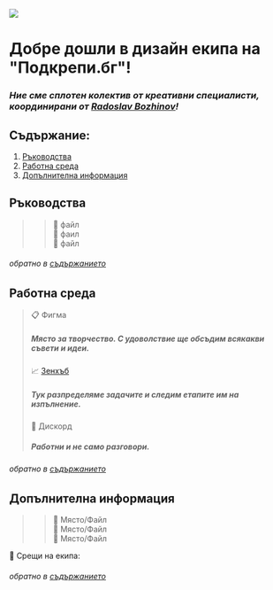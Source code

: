 ![](https://github.com/IrinaSpasova/Publishing-Placeholder/blob/main/img-design-team.png)

# Добре дошли в дизайн екипа на "Подкрепи.бг"!


### *Ние сме сплотен колектив от креативни специалисти, координирани от [Radoslav Bozhinov](https://github.com/swolf86)!*

## Съдържание:

1. [Ръководства](https://github.com/IrinaSpasova/Publishing-Placeholder#%D1%80%D1%8A%D0%BA%D0%BE%D0%B2%D0%BE%D0%B4%D1%81%D1%82%D0%B2%D0%B0)<br>
2. [Работна среда](https://github.com/IrinaSpasova/Publishing-Placeholder#%D1%80%D0%B0%D0%B1%D0%BE%D1%82%D0%BD%D0%B0-%D1%81%D1%80%D0%B5%D0%B4%D0%B0)<br>
3. [Допълнителна информация](https://github.com/IrinaSpasova/Publishing-Placeholder#%D0%B4%D0%BE%D0%BF%D1%8A%D0%BB%D0%BD%D0%B8%D1%82%D0%B5%D0%BB%D0%BD%D0%B0-%D0%B8%D0%BD%D1%84%D0%BE%D1%80%D0%BC%D0%B0%D1%86%D0%B8%D1%8F)



## Ръководства
>> &#x1F4D7; файл<br>
>> &#x1F4D8; фаил<br>
>> &#x1F4D9; файл

###### обратно в [съдържанието](https://github.com/IrinaSpasova/Publishing-Placeholder/blob/main/README.md#%D0%BD%D0%B8%D0%B5-%D1%81%D0%BC%D0%B5-%D1%81%D0%BF%D0%BB%D0%BE%D1%82%D0%B5%D0%BD-%D0%BA%D0%BE%D0%BB%D0%B5%D0%BA%D1%82%D0%B8%D0%B2-%D0%BE%D1%82-%D0%BA%D1%80%D0%B5%D0%B0%D1%82%D0%B8%D0%B2%D0%BD%D0%B8-%D1%81%D0%BF%D0%B5%D1%86%D0%B8%D0%B0%D0%BB%D0%B8%D1%81%D1%82%D0%B8-%D0%BA%D0%BE%D0%BE%D1%80%D0%B4%D0%B8%D0%BD%D0%B8%D1%80%D0%B0%D0%BD%D0%B8-%D0%BE%D1%82-)

## Работна среда 

> &#x1F4CB; Фигма<br>
>##### Място за творчество. С удоволствие ще обсъдим всякакви съвети и идеи.
> &#x1F4C8; [Зенхъб]()<br>
>##### Тук разпределяме задачите и следим етапите им на изпълнение.
> &#x1F4CC; Дискорд<br>
>##### Работни и не само разговори.

###### обратно в [съдържанието](https://github.com/IrinaSpasova/Publishing-Placeholder/blob/main/README.md#%D1%81%D1%8A%D0%B4%D1%8A%D1%80%D0%B6%D0%B0%D0%BD%D0%B8%D0%B5)

## Допълнителна информация

>> &#x1F34F; Място/Файл<br>
>> &#x1F352; Място/Файл<br>
>> &#x1F353; Място/Файл<br>

&#x1F514; Срещи на екипа: 

###### обратно в [съдържанието](https://github.com/IrinaSpasova/Publishing-Placeholder/blob/main/README.md#%D0%BD%D0%B8%D0%B5-%D1%81%D0%BC%D0%B5-%D1%81%D0%BF%D0%BB%D0%BE%D1%82%D0%B5%D0%BD-%D0%BA%D0%BE%D0%BB%D0%B5%D0%BA%D1%82%D0%B8%D0%B2-%D0%BE%D1%82-%D0%BA%D1%80%D0%B5%D0%B0%D1%82%D0%B8%D0%B2%D0%BD%D0%B8-%D1%81%D0%BF%D0%B5%D1%86%D0%B8%D0%B0%D0%BB%D0%B8%D1%81%D1%82%D0%B8-%D0%BA%D0%BE%D0%BE%D1%80%D0%B4%D0%B8%D0%BD%D0%B8%D1%80%D0%B0%D0%BD%D0%B8-%D0%BE%D1%82-)


